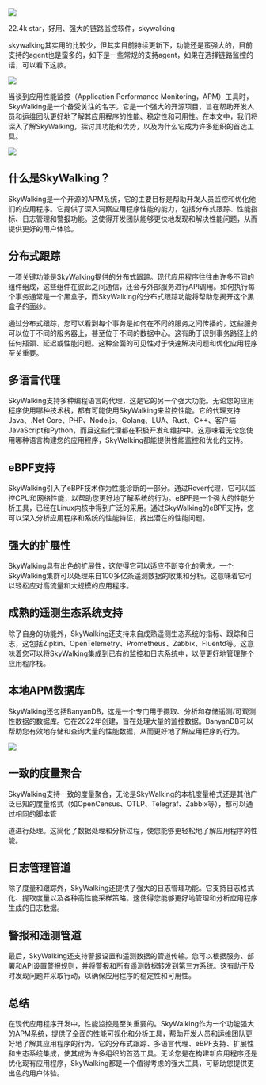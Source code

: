 <img src="/assets/image/230907-skywaling-1.png" style="max-width: 70%; height: auto;">
<small></small>

22.4k star，好用、强大的链路监控软件，skywalking

skywalking其实用的比较少，但其实目前持续更新下，功能还是蛮强大的，目前支持的agent也是蛮多的，如下是一些常规的支持agent，如果在选择链路监控的话，可以看下这款。

![](/assets/image/230907-skywaling-1.png)




当谈到应用性能监控（Application Performance Monitoring，APM）工具时，SkyWalking是一个备受关注的名字。它是一个强大的开源项目，旨在帮助开发人员和运维团队更好地了解其应用程序的性能、稳定性和可用性。在本文中，我们将深入了解SkyWalking，探讨其功能和优势，以及为什么它成为许多组织的首选工具。

![](/assets/image/230907-skywaling-2.png)
## 什么是SkyWalking？

SkyWalking是一个开源的APM系统，它的主要目标是帮助开发人员监控和优化他们的应用程序。它提供了深入洞察应用程序性能的能力，包括分布式跟踪、性能指标、日志管理和警报功能。这使得开发团队能够更快地发现和解决性能问题，从而提供更好的用户体验。

## 分布式跟踪

一项关键功能是SkyWalking提供的分布式跟踪。现代应用程序往往由许多不同的组件组成，这些组件在彼此之间通信，还会与外部服务进行API调用。如何执行每个事务通常是一个黑盒子，而SkyWalking的分布式跟踪功能将帮助您揭开这个黑盒子的面纱。

通过分布式跟踪，您可以看到每个事务是如何在不同的服务之间传播的，这些服务可以位于不同的服务器上，甚至位于不同的数据中心。这有助于识别事务路径上的任何瓶颈、延迟或性能问题。这种全面的可见性对于快速解决问题和优化应用程序至关重要。

## 多语言代理

SkyWalking支持多种编程语言的代理，这是它的另一个强大功能。无论您的应用程序使用哪种技术栈，都有可能使用SkyWalking来监控性能。它的代理支持Java、.Net Core、PHP、Node.js、Golang、LUA、Rust、C++、客户端JavaScript和Python，而且这些代理都在积极开发和维护中。这意味着无论您使用哪种语言构建您的应用程序，SkyWalking都能提供性能监控和优化的支持。

## eBPF支持

SkyWalking引入了eBPF技术作为性能诊断的一部分。通过Rover代理，它可以监控CPU和网络性能，以帮助您更好地了解系统的行为。eBPF是一个强大的性能分析工具，已经在Linux内核中得到广泛的采用。通过SkyWalking的eBPF支持，您可以深入分析应用程序和系统的性能特征，找出潜在的性能问题。

## 强大的扩展性

SkyWalking具有出色的扩展性，这使得它可以适应不断变化的需求。一个SkyWalking集群可以处理来自100多亿条遥测数据的收集和分析。这意味着它可以轻松应对高流量和大规模的应用程序。

## 成熟的遥测生态系统支持

除了自身的功能外，SkyWalking还支持来自成熟遥测生态系统的指标、跟踪和日志，这包括Zipkin、OpenTelemetry、Prometheus、Zabbix、Fluentd等。这意味着您可以将SkyWalking集成到已有的监控和日志系统中，以便更好地管理整个应用程序栈。

## 本地APM数据库

SkyWalking还包括BanyanDB，这是一个专门用于摄取、分析和存储遥测/可观测性数据的数据库。它在2022年创建，旨在处理大量的监控数据。BanyanDB可以帮助您有效地存储和查询大量的性能数据，从而更好地了解应用程序的行为。


![](/assets/image/230907-skywaling-3.png)


## 一致的度量聚合

SkyWalking支持一致的度量聚合，无论是SkyWalking的本机度量格式还是其他广泛已知的度量格式（如OpenCensus、OTLP、Telegraf、Zabbix等），都可以通过相同的脚本管

道进行处理。这简化了数据处理和分析过程，使您能够更轻松地了解应用程序的性能。

## 日志管理管道

除了度量和跟踪外，SkyWalking还提供了强大的日志管理功能。它支持日志格式化、提取度量以及各种高性能采样策略。这使得您能够更好地管理和分析应用程序生成的日志数据。

## 警报和遥测管道

最后，SkyWalking还支持警报设置和遥测数据的管道传输。您可以根据服务、部署和API设置警报规则，并将警报和所有遥测数据转发到第三方系统。这有助于及时发现问题并采取行动，以确保应用程序的稳定性和可用性。

## 总结

在现代应用程序开发中，性能监控是至关重要的。SkyWalking作为一个功能强大的APM系统，提供了全面的性能可视化和分析工具，帮助开发人员和运维团队更好地了解其应用程序的行为。它的分布式跟踪、多语言代理、eBPF支持、扩展性和生态系统集成，使其成为许多组织的首选工具。无论您是在构建新应用程序还是优化现有应用程序，SkyWalking都是一个值得考虑的强大工具，可帮助您提供更出色的用户体验。